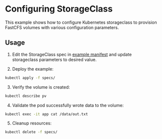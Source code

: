 # Configuring StorageClass
This example shows how to configure Kubernetes storageclass to provision FastCFS volumes with various configuration parameters.

## Usage
1. Edit the StorageClass spec in [example manifest](./specs/example.yaml) and update storageclass parameters to desired value.

2. Deploy the example:
```sh
kubectl apply -f specs/
```

3. Verify the volume is created:
```sh
kubectl describe pv
```

4. Validate the pod successfully wrote data to the volume:
```sh
kubectl exec -it app cat /data/out.txt
```

5. Cleanup resources:
```sh
kubectl delete -f specs/
```
